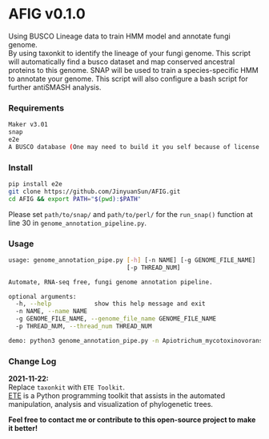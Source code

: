 # AFIG v0.1.0
Using BUSCO Lineage data to train HMM model and annotate fungi genome.  
By using taxonkit to identify the lineage of your fungi genome. This script will automatically find a busco dataset and map conserved ancestral proteins to this genome. SNAP will be used to train a species-specific HMM to annotate your genome. 
This script will also configure a bash script for further antiSMASH analysis.


### Requirements

```bash
Maker v3.01
snap
e2e
A BUSCO database (One may need to build it you self because of license issues.)
```


### Install

```bash
pip install e2e
git clone https://github.com/JinyuanSun/AFIG.git
cd AFIG && export PATH="$(pwd):$PATH"
```
Please set `path/to/snap/` and  `path/to/perl/` for the `run_snap()` function at line 30 in `genome_annotation_pipeline.py`.

### Usage
```bash
usage: genome_annotation_pipe.py [-h] [-n NAME] [-g GENOME_FILE_NAME]
                                 [-p THREAD_NUM]

Automate, RNA-seq free, fungi genome annotation pipeline.

optional arguments:
  -h, --help            show this help message and exit
  -n NAME, --name NAME
  -g GENOME_FILE_NAME, --genome_file_name GENOME_FILE_NAME
  -p THREAD_NUM, --thread_num THREAD_NUM

demo: python3 genome_annotation_pipe.py -n Apiotrichum_mycotoxinovorans -g Am_genome.fasta -p 16
```

### Change Log
**2021-11-22:**  
Replace `taxonkit` with `ETE Toolkit`.  
[ETE](http://etetoolkit.org/) is a Python programming toolkit that assists in the
 automated manipulation, analysis and visualization of phylogenetic trees.

**Feel free to contact me or contribute to this open-source project to make it better!**
